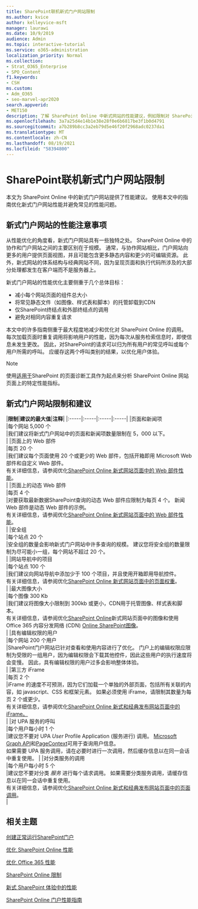 ```yaml
---
title: SharePoint联机新式门户网站限制
ms.author: kvice
author: kelleyvice-msft
manager: laurawi
ms.date: 10/9/2019
audience: Admin
ms.topic: interactive-tutorial
ms.service: o365-administration
localization_priority: Normal
ms.collection:
- Strat_O365_Enterprise
- SPO_Content
f1.keywords:
- CSH
ms.custom:
- Adm_O365
- seo-marvel-apr2020
search.appverid:
- MET150
description: 了解 SharePoint Online 中新式网站的性能建议，例如限制对 SharePoint 和外部终结点的调用。
ms.openlocfilehash: 3a7a25d4e14b1e38e28f0e6b6817be3f1b0d4791
ms.sourcegitcommit: a7b289b8cc3a2eb79d5e46f20f2968adc0237da1
ms.translationtype: MT
ms.contentlocale: zh-CN
ms.lasthandoff: 08/19/2021
ms.locfileid: "58394800"
---
```

# <a name="sharepoint-online-modern-portal-site-limits"></a>SharePoint联机新式门户网站限制

本文为 SharePoint Online 中的新式门户网站提供了性能建议。 使用本文中的指南优化新式门户网站性能并避免常见的性能问题。

## <a name="performance-considerations-for-modern-portal-sites"></a>新式门户网站的性能注意事项

从性能优化的角度看，新式门户网站具有一些独特之处。 SharePoint Online 中的协作和门户网站之间的主要区别在于规模。 通常，与协作网站相比，门户网站向更多的用户提供页面视图，并且可能包含更多静态内容和更少的可编辑资源。 此外，新式网站的体系结构与经典网站不同，因为呈现页面和执行代码所涉及的大部分处理都发生在客户端而不是服务器上。

新式门户网站的性能优化主要侧重于几个总体目标：

- 减小每个网站页面的组件总大小
- 将常见静态文件（如图像、样式表和脚本）的托管卸载到CDN
- 仅SharePoint终结点和外部终结点的调用
- 避免对相同内容重复请求

本文中的许多指南侧重于最大程度地减少和优化对 SharePoint Online 的调用。 每次加载页面时重复调用将影响用户的性能，因为每次从服务检索信息时，即使信息未发生更改。 因此，对SharePoint的请求可以归为所有用户的常见呼叫或每个用户所需的呼叫。 应缓存这两个呼叫类别的结果，以优化用户体验。

>[!NOTE]
>使用[适用于](./page-diagnostics-for-spo.md)SharePoint 的页面诊断工具作为起点来分析 SharePoint Online 网站页面上的特定性能指标。

## <a name="modern-portal-site-limits-and-recommendations"></a>新式门户网站限制和建议

|**限制**|**建议的最大值**|**注释**|
|:-----|:-----|:-----|:-----|
|页面和新闻项  <br/> |每个网站 5,000 个  <br/> |我们建议将新式门户网站中的页面和新闻项数量限制在 5，000 以下。  <br/> |
|页面上的 Web 部件  <br/> |每页 20 个  <br/> |我们建议每个页面使用 20 个或更少的 Web 部件，包括开箱即用 Microsoft Web 部件和自定义 Web 部件。 <br/> 有关详细信息，请参阅优化[SharePoint Online 新式网站页面中的 Web 部件性能](modern-web-part-optimization.md)。  <br/> |
|页面上的动态 Web 部件  <br/> |每页 4 个  <br/> |对要获取最新数据SharePoint查询的动态 Web 部件应限制为每页 4 个。 新闻 Web 部件是动态 Web 部件的示例。 <br/> 有关详细信息，请参阅优化[SharePoint Online 新式网站页面中的 Web 部件性能](modern-web-part-optimization.md)。    <br/> |
|安全组  <br/> |每个站点 20 个  <br/> |安全组的数量会影响新式门户网站中许多查询的规模。 建议您将安全组的数量限制为尽可能小一组，每个网站不超过 20 个。  <br/> |
|网站导航中的项目  <br/> |每个站点 100 个  <br/> |我们建议向网站导航中添加少于 100 个项目，并且使用开箱即用导航控件。  <br/> 有关详细信息，请参阅优化[SharePoint Online 新式网站页面中的页面权重](modern-page-weight-optimization.md)。 <br/> |
|最大图像大小  <br/> |每个图像 300 Kb  <br/> |我们建议将图像大小限制到 300kb 或更小，CDN用于托管图像、样式表和脚本。 <br/>有关详细信息，请参阅优化[SharePoint Online](modern-image-optimization.md)新式网站页面中的图像和使用 Office 365 内容分发网络 (CDN) [Online SharePoint图像](use-microsoft-365-cdn-with-spo.md)。  <br/> |
|具有编辑权限的用户  <br/> |每个网站 200 个用户  <br/> |SharePoint门户网站已针对查看和使用内容进行了优化。 门户上的编辑权限应限制为受限的一组用户，因为编辑权限会下载其他控件，因此这些用户的执行速度将会变慢。 因此，具有编辑权限的用户过多会影响整体体验。 <br/> |
|第三方 iFrame  <br/> |每页 2 个  <br/> |iFrame 的速度不可预测，因为它们加载一个单独的外部页面，包括所有关联的内容，如 javascript、CSS 和框架元素。 如果必须使用 iFrame，请限制其数量为每页 2 个或更少。<br/> 有关详细信息，请参阅优化[SharePoint Online 新式和经典发布网站页面中的 iFrame。](modern-iframe-optimization.md) <br/> |
|对 UPA 服务的呼叫  <br/> |每个用户每小时 1 个  <br/> |建议您不要对 UPA _User_ Profile Application (服务进行) 调用。 [Microsoft Graph API](/graph/call-api)和[PageContext](/javascript/api/sp-page-context/pagecontext)可用于查询用户信息。  <br/> 如果需要 UPA 服务调用，请在必要时进行一次调用，然后缓存信息以在同一会话中重复使用。 |
|对分类服务的调用  <br/> |每个用户每小时 5 个  <br/> |建议您不要对分类 _服务_ 进行每个请求调用。 如果需要分类服务调用，请缓存信息以在同一会话中重复使用。 <br/> 有关详细信息，请参阅优化[SharePoint Online 新式和经典发布网站页面中的页面调用](modern-page-call-optimization.md)。 <br/> |

## <a name="related-topics"></a>相关主题

[创建正常运行SharePoint门户](/sharepoint/portal-health)

[优化 SharePoint Online 性能](tune-sharepoint-online-performance.md)

[优化 Office 365 性能](tune-microsoft-365-performance.md)

[SharePoint Online 限制](/office365/servicedescriptions/sharepoint-online-service-description/sharepoint-online-limits)

[新式 SharePoint 体验中的性能](/sharepoint/modern-experience-performance)

[SharePoint Online 门户性能指南](/sharepoint/dev/solution-guidance/portal-performance)
